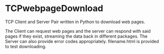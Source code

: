 # TCPwebpageDownload
TCP Client and Server Pair written in Python to download web pages.

The Client can request web pages and the server can respond with said pages if they exist, streaming the data back in different packages.
The Server can also provide error codes appropriately.
filename.html is provided to test downloading.
